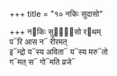 +++
title = "१० नकिः सुदासो"

+++
न᳓किः सुदा᳐᳓सो र᳓थम्  
प᳓रि आस न᳓ रीरमत्  
इ᳓न्द्रो य᳓स्य अविता᳓ य᳓स्य मरु᳓तो  
ग᳓मत् स᳓ गो᳓मति व्रजे᳓